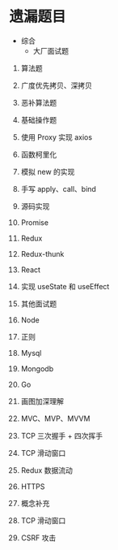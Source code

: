 # 遗漏题目

- 综合
  - 大厂面试题

1. 算法题
  1. 广度优先拷贝、深拷贝
  2. 恶补算法题

2. 基础操作题
  1. 使用 Proxy 实现 axios
  2. 函数柯里化
  3. 模拟 new 的实现
  4. 手写 apply、call、bind

3. 源码实现
  1. Promise
  2. Redux
  3. Redux-thunk
  4. React
  5. 实现 useState 和 useEffect

4. 其他面试题
  1. Node
  2. 正则
  3. Mysql
  4. Mongodb
  5. Go

5. 画图加深理解
  1. MVC、MVP、MVVM
  2. TCP 三次握手 + 四次挥手
  3. TCP 滑动窗口
  4. Redux 数据流动
  5. HTTPS

6. 概念补充
  1. TCP 滑动窗口
  2. CSRF 攻击